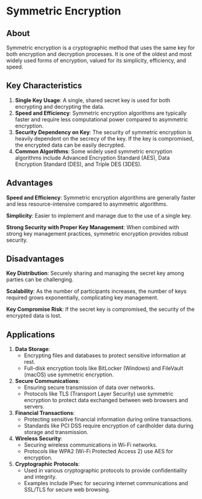# Symmetric Encryption

## About

Symmetric encryption is a cryptographic method that uses the same key for both encryption and decryption processes. It is one of the oldest and most widely used forms of encryption, valued for its simplicity, efficiency, and speed.

## **Key Characteristics**

1. **Single Key Usage**: A single, shared secret key is used for both encrypting and decrypting the data.
2. **Speed and Efficiency**: Symmetric encryption algorithms are typically faster and require less computational power compared to asymmetric encryption.
3. **Security Dependency on Key**: The security of symmetric encryption is heavily dependent on the secrecy of the key. If the key is compromised, the encrypted data can be easily decrypted.
4. **Common Algorithms**: Some widely used symmetric encryption algorithms include Advanced Encryption Standard (AES), Data Encryption Standard (DES), and Triple DES (3DES).

## **Advantages**

**Speed and Efficiency**: Symmetric encryption algorithms are generally faster and less resource-intensive compared to asymmetric algorithms.

**Simplicity**: Easier to implement and manage due to the use of a single key.

**Strong Security with Proper Key Management**: When combined with strong key management practices, symmetric encryption provides robust security.

## **Disadvantages**

**Key Distribution**: Securely sharing and managing the secret key among parties can be challenging.

**Scalability**: As the number of participants increases, the number of keys required grows exponentially, complicating key management.

**Key Compromise Risk**: If the secret key is compromised, the security of the encrypted data is lost.

## **Applications**

1. **Data Storage**:
   * Encrypting files and databases to protect sensitive information at rest.
   * Full-disk encryption tools like BitLocker (Windows) and FileVault (macOS) use symmetric encryption.
2. **Secure Communications**:
   * Ensuring secure transmission of data over networks.
   * Protocols like TLS (Transport Layer Security) use symmetric encryption to protect data exchanged between web browsers and servers.
3. **Financial Transactions**:
   * Protecting sensitive financial information during online transactions.
   * Standards like PCI DSS require encryption of cardholder data during storage and transmission.
4. **Wireless Security**:
   * Securing wireless communications in Wi-Fi networks.
   * Protocols like WPA2 (Wi-Fi Protected Access 2) use AES for encryption.
5. **Cryptographic Protocols**:
   * Used in various cryptographic protocols to provide confidentiality and integrity.
   * Examples include IPsec for securing internet communications and SSL/TLS for secure web browsing.

